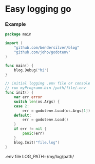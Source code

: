 # Easy logging go

### Example

```go
package main

import (
    "github.com/bendersilver/blog"
	"github.com/joho/godotenv"
)

func main() {
	blog.Debug("hi")
}

// initial logging .env file or console
// run myProgramm.bin /path/file/.env
func init() {
	var err error
	switch len(os.Args) {
	case 2:
		err = godotenv.Load(os.Args[1])
	default:
		err = godotenv.Load()
	}
	if err != nil {
		panic(err)
	}
	blog.Init("file.log")
}
```
.env file
LOG_PATH=/my/log/path/